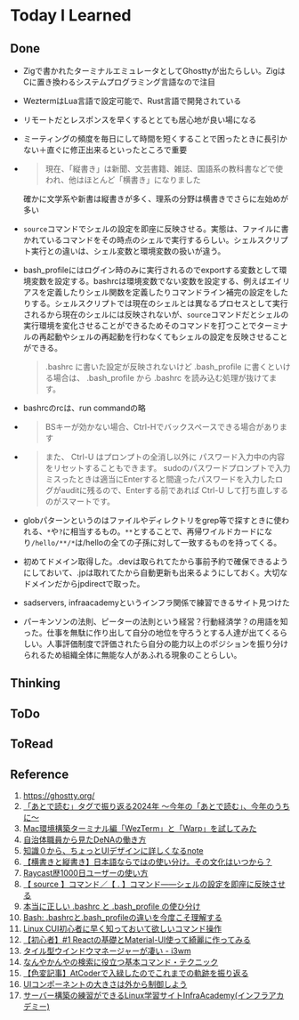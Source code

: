 # Today I Learned

## Done
- Zigで書かれたターミナルエミュレータとしてGhosttyが出たらしい。ZigはCに置き換わるシステムプログラミング言語なので注目
- WeztermはLua言語で設定可能で、Rust言語で開発されている
- リモートだとレスポンスを早くするととても居心地が良い場になる
- ミーティングの頻度を毎日にして時間を短くすることで困ったときに長引かない＋直ぐに修正出来るといったところで重要
- > 現在、「縦書き」は新聞、文芸書籍、雑誌、国語系の教科書などで使われ、他はほとんど「横書き」になりました
  
  確かに文学系や新書は縦書きが多く、理系の分野は横書きでさらに左始めが多い
- `source`コマンドでシェルの設定を即座に反映させる。実態は、ファイルに書かれているコマンドをその時点のシェルで実行するらしい。シェルスクリプト実行との違いは、シェル変数と環境変数の扱いが違う。
- bash_profileにはログイン時のみに実行されるのでexportする変数として環境変数を設定する。bashrcは環境変数でない変数を設定する、例えばエイリアスを定義したりシェル関数を定義したりコマンドライン補完の設定をしたりする。シェルスクリプトでは現在のシェルとは異なるプロセスとして実行されるから現在のシェルには反映されないが、`source`コマンドだとシェルの実行環境を変化させることができるためそのコマンドを打つことでターミナルの再起動やシェルの再起動を行わなくてもシェルの設定を反映させることができる。
  > .bashrc に書いた設定が反映されないけど .bash_profile に書くといける場合は、 .bash_profile から .bashrc を読み込む処理が抜けてます。

- bashrcのrcは、run commandの略
- > BSキーが効かない場合、Ctrl-Hでバックスペースできる場合があります
  
- > また、 Ctrl-U はプロンプトの全消し以外に パスワード入力中の内容をリセットすることもできます。 sudoのパスワードプロンプトで入力ミスったときは適当にEnterすると間違ったパスワードを入力したログがauditに残るので、Enterする前であれば Ctrl-U して打ち直しするのがスマートです。

- globパターンというのはファイルやディレクトリをgrep等で探すときに使われる、`*`や`?`に相当するもの。`**`とすることで、再帰ワイルドカードになり`/hello/**/*`は/helloの全ての子孫に対して一致するものを持ってくる。
- 初めてドメイン取得した。.devは取られてたから事前予約で確保できるようにしておいて、.jpは取れてたから自動更新も出来るようにしておく。大切なドメインだからjpdirectで取った。
- sadservers, infraacademyというインフラ関係で練習できるサイト見つけた
- パーキンソンの法則、ピーターの法則という経営？行動経済学？の用語を知った。仕事を無駄に作り出して自分の地位を守ろうとする人達が出てくるらしい。人事評価制度で評価されたら自分の能力以上のポジションを振り分けられるため組織全体に無能な人があふれる現象のことらしい。

## Thinking

## ToDo

## ToRead

## Reference
1. https://ghostty.org/
2. [「あとで読む」タグで振り返る2024年 〜今年の「あとで読む」、今年のうちに〜](https://bookmark.hatenastaff.com/entry/2024/12/26/120006)
3. [Mac環境構築ターミナル編「WezTerm」と「Warp」を試してみた](https://techblog.sunl.jp/terminal-setup/)
4. [自治体職員から見たDeNAの働き方](https://engineering.dena.com/blog/2024/12/dena-minoh/)
5. [知識０から、ちょっとUIデザインに詳しくなるnote](https://note.com/maelop/n/naf81b2797efa)
6. [【横書きと縦書き】日本語ならではの使い分け。その文化はいつから？](https://hirameki.noge-printing.jp/horizontal-writing-and-vertical-writing/)
7. [Raycast歴1000日ユーザーの使い方](https://zenn.dev/24/articles/d072acd2fe0ab0)
8. [【 source 】コマンド／【 . 】コマンド――シェルの設定を即座に反映させる](https://atmarkit.itmedia.co.jp/ait/articles/1712/21/news015.html)
9. [本当に正しい .bashrc と .bash_profile の使ひ分け](https://qiita.com/magicant/items/d3bb7ea1192e63fba850)
10. [Bash: .bashrcと.bash_profileの違いを今度こそ理解する](https://techracho.bpsinc.jp/hachi8833/2021_07_08/66396)
11. [Linux CUI初心者に早く知っておいて欲しいコマンド操作](https://techracho.bpsinc.jp/morimorihoge/2017_07_30/43974)
12. [【初心者】#1 Reactの基礎とMaterial-UI使って綺麗に作ってみる](https://qiita.com/Bashi50/items/8964cc55c596e51fcbbe)
13. [タイル型ウインドウマネージャーが凄い - i3wm](https://trap.jp/post/425/)
14. [なんやかんやの検索に役立つ基本コマンド・テクニック](https://zenn.dev/spacemarket/articles/64e66a8a5a9a45)
15. [【色変記事】AtCoderで入緑したのでこれまでの軌跡を振り返る](https://yuulis.hatenablog.com/entry/atc-green)
16. [UIコンポーネントの大きさは外から制御しよう](https://qiita.com/uhyo/items/e51fd3850b6a0a3d055a)
17. [サーバー構築の練習ができるLinux学習サイトInfraAcademy(インフラアカデミー)](https://qiita.com/ryu235464345/items/54b29c56dd118d8ae4a0)